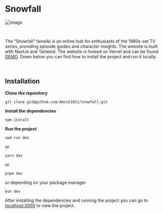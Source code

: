 # Snowfall

<span align="center">![image](https://github.com/Amin21011/snowfall/assets/96180153/d84bcc7d-cf8a-49cc-b0cb-64acde8a44cd)</span>

<br />

The "Snowfall" fanwiki is an online hub for enthusiasts of the 1980s-set TV series, providing episode guides and character insights. The website is built with NextJs and Tailwind. The website is hosted on Vervel and can be found [DEMO](https://snowfall-wiki.vercel.app/). Down below you can find how to install the project and run it locally.

<br />

## Installation
**Clone the repository**
```
git clone git@github.com:Amin21011/snowfall.git
```

**Install the dependencies**
```
npm install
```

**Run the project**
```
npm run dev
```

or    
```
yarn dev
```

or
```
pnpm dev
```

or depending on your package manager
```
bun dev
```

After installing the dependencies and running the project you can go to [localhost:3000](http://localhost:3000/) to view the project.
